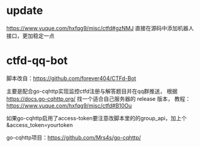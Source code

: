 # update
https://www.yuque.com/hxfqg9/misc/ctfd#gzNMJ
直接在源码中添加机器人接口，更加稳定一点

# ctfd-qq-bot
脚本改自：https://github.com/forever404/CTFd-Bot

主要是配合go-cqhttp实现监控ctfd注册与解答题目并在qq群推送，
根据 https://docs.go-cqhttp.org/ 找一个适合自己服务器的 release 版本，
教程：https://www.yuque.com/hxfqg9/misc/ctfd#B10Ou

如果go-cqhttp启用了access-token要注意改脚本里的的group_api，加上个&access_token=yourtoken

go-cqhttp项目：https://github.com/Mrs4s/go-cqhttp/
